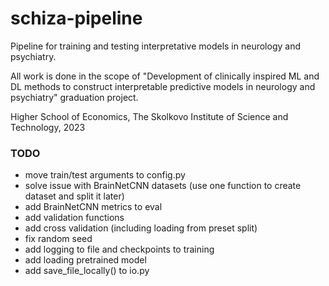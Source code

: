 # schiza-pipeline
Pipeline for training and testing interpretative models in neurology and psychiatry.

All work is done in the scope of "Development of clinically inspired ML and DL methods to construct interpretable predictive models in neurology and psychiatry" graduation project.


Higher School of Economics, The Skolkovo Institute of Science and Technology, 2023


### TODO
* move train/test arguments to config.py
* solve issue with BrainNetCNN datasets (use one function to create dataset and split it later)
* add BrainNetCNN metrics to eval
* add validation functions
* add cross validation (including loading from preset split)
* fix random seed
* add logging to file and checkpoints to training
* add loading pretrained model
* add save_file_locally() to io.py